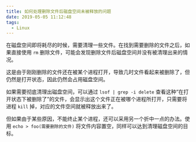 ```yaml
---
title: 如何处理删除文件后磁盘空间未被释放的问题
date: 2019-05-05 11:12:48
tags:
  - Linux
---
```


在磁盘空间即将耗尽的时候，需要清理一些文件。在找到需要删除的文件之后，如果直接使用 `rm` 删除文件，可能会发现删除文件后磁盘空间并没有被清理出来的情况。

这是由于刚刚删除的文件还在被某个进程打开，导致几时文件看起来被删除了，但仍然是打开状态，因此仍然会占用磁盘空间。

如果需要彻底清理出磁盘空间，可以通过 `lsof | grep -i delete` 查看这种“在打开状态下被删除了”的文件，会显示出这个文件正在被哪个进程所打开，只需要将进程 `kill` 掉，对应的文件空间就被释放出来了。

但如果由于某些原因，不能终止某个进程，还可以采用另一个折中一点的办法。使用 `echo > foo(需要删除的文件)` 将文件内容置空，同样可以达到清理磁盘空间的目标。
